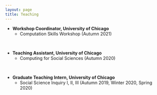 ```yaml
---
layout: page
title: Teaching
---
```

- **Workshop Coordinator, University of Chicago**
  - Computation Skills Workshop (Autumn 2021)
    
<br>

- **Teaching Assistant, University of Chicago** 
  - Computing for Social Sciences (Autumn 2020)
  
<br>

- **Graduate Teaching Intern, University of Chicago**
  - Social Science Inquiry I, II, III (Autumn 2019, Winter 2020, Spring 2020)
